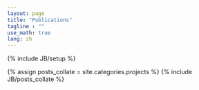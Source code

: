 ```yaml
---
layout: page
title: "Publications"
tagline : ""
use_math: true
lang: zh
---
```



{% include JB/setup %}

{% assign posts_collate = site.categories.projects %}
{% include JB/posts_collate %}

<link rel="stylesheet" href="/glyphicons/css/glyphicons.css">

<table style="width:100%">
<col width="20%">
<col width="10">
<col >

<!-- <tr height="50">
<td style="padding-left: 1px;
    padding-bottom: 3px;
    vertical-align: bottom;">
    <strong style="font-size: 25px;">2017</strong></td>
</tr> -->
    


<!-- <tr style="border-bottom:1pt solid #eee" >
<td markdown="1">
![videovec](images/main/videovec.jpg){:class="img-shadow"}
</td>
<td></td>
<td markdown="1">
<div><a href="/archive/research/videovec/"><b>Video Vectorization via Tetrahedral Remeshing</b></a></div>
<div><b>Chuan Wang</b>, Jie Zhu, Yanwen Guo, Wenping Wang</div>
<div><i>IEEE Transactions on Image Processing, 2017</i></div>
<div><i>"converting a raster video into its vectorized version, with perservation of the video features"</i></div>

|| <em class="icon-home"></em> || [project page](/archive/research/videovec/) || <em class="icon-file"></em> || [paper](/archive/research/videovec/paper.pdf) || <em class="icon-film"></em> || [video demo](https://youtu.be/KmPdjB8f4ww) ||

</td> 
</tr> -->

<!-- <tr height="50">
<td style="padding-left: 1px;
    padding-bottom: 3px;
    vertical-align: bottom;">
    <strong style="font-size: 25px;">2021</strong></td>
</tr> -->

<!-- <tr style="border-bottom:1pt solid #eee" >
<td markdown="1">
![spiden](images/papers/icadl2021.png =100x20){:class="img-shadow"} 
<img src="images/papers/icadl2021.png" width="200" height="200" />
</td>
<td></td>
<td markdown="1">
<div><b>Automated Mining of Leaderboards for Empirical AI Research</b></div>
<div>
With the rapid growth of research publications, empowering scientists to keep oversight over the scientific progress is of paramount importance. In this regard, the Leaderboards facet of information organization provides an overview on the state-of-the-art by aggregating empirical results from various studies addressing the same research challenge. Crowdsourcing efforts like PapersWithCode among others are devoted to the construction of Leaderboards predominantly for various subdomains in Artificial Intelligence. Leaderboards provide machine-readable scholarly knowledge that has proven to be directly useful for scientists to keep track of research progress. The construction of Leaderboards could be greatly expedited with automated text mining.
This study presents a comprehensive approach for generating Leaderboards for knowledge-graph-based scholarly information organization. Specifically, we investigate the problem of automated Leaderboard construction using state-of-the-art transformer models, viz. Bert, SciBert, and XLNet. Our analysis reveals an optimal approach that significantly outperforms existing baselines for the task with evaluation scores above 90% in F1. This, in turn, offers new state-of-the-art results for Leaderboard extraction. As a result, a vast share of empirical AI research can be organized in the next-generation digital libraries as knowledge graphs.
</div>
<div><i>Accepted as a full paper at ICADL 2021</i></div> 

|| <em class="icon-home"/> || [paper](https://arxiv.org/pdf/2109.13089.pdf) || <em class="icon-github"/> || [source code](https://github.com/Kabongosalomon/task-dataset-metric-nli-extraction) ||

</td> 
</tr> -->

<!-- <tr style="border-bottom:1pt solid #eee" >
<td markdown="1">
<img src="images/papers/listra.png" width="200" height="200" />
</td>
<td></td>
<td markdown="1">
<div><b>LiSTra Automatic Speech Translation: English to Lingala case study</b></div>
<div>
In recent years there have been great interests in addressing the low resourcefulness of African languages and providing baseline models for different Natural Language Processing tasks. Several initiatives on the continent use the Bible as a data source to provide proof of concept for some NLP tasks. In this work, we present the Lingala Speech Translation (LiSTra) dataset, release a full pipeline for the construction of such dataset in other languages, and report baselines using both the traditional cascade approach (Automatic Speech Recognition -> Machine Translation) and a revolutionary transformer-based End-2-End architecture with customized interactive attention that allows information sharing between the recognition decoder and the translation decoder.
</div>
<div><i>Accepted as a Poster and selected for spotlight talk at The 5th Black in AI Workshop (co-located with NeurIPS 2021)</i></div>

|| <em class="icon-home"/> || [paper](/archive/posterBiai2021.pdf) || <em class="icon-github"/> || [source code](https://github.com/dsfsi/2020-AMMI-salomon) ||

</td> 
</tr> -->

<!-- <tr height="50">
<td style="padding-left: 1px;
    padding-bottom: 3px;
    vertical-align: bottom;">
    <strong style="font-size: 25px;">2020</strong></td>
</tr> 

<tr style="border-bottom:1pt solid #eee" >
<td markdown="1">
<img src="images/papers/masakhane_paper_1.png" width="200" height="200" />

</td>
<td></td>
<td markdown="1">
<div><b>MASAKHANE - MACHINE TRANSLATION FOR AFRICA</b></div>
<div>
Africa has over 2000 languages. Despite this, African languages account for a small portion of available resources and publications in Natural Language Processing (NLP). This is due to multiple factors, including: a lack of focus from government and funding, discoverability, a lack of community, sheer language complexity, difficulty in reproducing papers and no benchmarks to compare techniques. In this paper, we discuss our methodology for building the community and spurring research from the African continent, as well as outline the success of the community in terms of addressing the identified problems affecting African NLP.</div>
<div><i>Accepted for the AfricaNLP Workshop, ICLR 2020</i></div>

|| <em class="icon-home"/> || [paper](https://arxiv.org/pdf/2003.11529.pdf) || <em class="icon-github"/> || [source code](https://github.com/masakhane-io/masakhane.git) ||

</td> 
</tr> -->

<!-- <tr height="50">
<td style="padding-left: 1px;
    padding-bottom: 3px;
    vertical-align: bottom;">
    <strong style="font-size: 25px;">2015</strong></td>
</tr> -->

<!-- <tr style="border-bottom:1pt solid #eee" >
<td markdown="1">
![thesis](images/main/hkulogo2.jpg){:class="img-shadow"}
</td>
<td></td>
<td markdown="1">
<div><b>Ph.D Thesis: Video Object Co-Segmentation and Video Vectorization</b></div>
<div><b>Chuan Wang</b></div>
<div><i>The University of Hong Kong, January 2015.</i></div>
<div><i>"a detailed version of the works in video object co-segmentation and video vectorization"</i></div>

|| <em class="icon-file"></em> || thesis || <!--[thesis](/archive/research/thesis.pdf)-->

<!-- </td> 
</tr> -->

<!-- <tr height="50">
<td style="padding-left: 1px;
    padding-bottom: 3px;
    vertical-align: bottom;">
    <strong style="font-size: 25px;">2014</strong></td>
</tr> -->

<!-- <tr style="border-bottom:1pt solid #eee" >
<td markdown="1">
![videocoseg](images/main/videocoseg.jpg){:class="img-shadow"}
</td>
<td></td>
<td markdown="1">
<div><a href="/archive/research/videocoseg/"><b>Video Object Co-segmentation via Subspace Clustering and Quadratic Pseudo-Boolean Optimization in an MRF Framework</b></a></div>
<div><b>Chuan Wang</b>, Yanwen Guo, Jie Zhu, Linbo Wang, Wenping Wang</div>
<div><i>IEEE Transactions on Multimedia, 2014.</i></div>
<div><i>"common-foreground co-segmentation system for a group of videos"</i></div>

|| <em class="icon-home"/> || [project page](/archive/research/videocoseg/) || <em class="icon-file"/> || [paper](/archive/research/videocoseg/paper.pdf) || <em class="icon-film"/> || [video demo](https://youtu.be/vbeN6JMkuGk) ||

</td> 
</tr> -->

</table>

<style type="text/css">
td {
    border: 0.5px;
    vertical-align: center;
    text-align: left;
}
    
   
    
</style>
